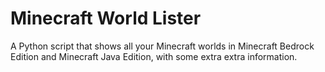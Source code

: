 # Minecraft World Lister
A Python script that shows all your Minecraft worlds in Minecraft Bedrock Edition and Minecraft Java Edition, with some extra extra information.

